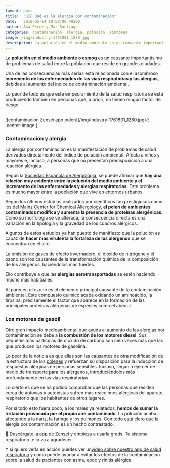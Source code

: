 ```yaml
---
layout: post
title:  "🚗💨🤧 Qué es la alergia por contaminación"
date:   2018-05-14 10:00:00 +0200
author: Ana Pérez y Mar Santiago
categories: contaminación, alergia, polución, síntomas
image: /img/industry-1761801_1280.jpg
description: La polución en el medio ambiente es un causante importantísimo de problemas de salud entre la población que reside en grandes ciudades. Una de las consecuencias más serias está relacionada con el asombroso...
---
```


La **[polución en el medio ambiente](http://www.who.int/topics/air_pollution/es/) o [esmog](https://es.wikipedia.org/wiki/Esmog)** es un causante importantísimo de problemas de salud entre la población que reside en grandes ciudades. 

Una de las consecuencias más serias está relacionada con el asombroso **incremento de las enfermedades de las vías respiratorias y las alergias**, debidas al aumento del índice de contaminación ambiental.

Lo peor de todo es que este empeoramiento de la salud respiratoria se está produciendo también en personas que, a priori, no tienen ningún factor de riesgo.

<br>
![contaminación Zensei app polen](/img/industry-1761801_1280.jpg){: .center-image }
<br>

### Contaminación y alergia

La alergia por contaminación es la manifestación de problemas de salud derivados directamente del índice de polución ambiental. Afecta a niños y mayores e, incluso, a personas que no presentan predisposición a una reacción alérgica.

Según la [Sociedad Española de Alergología](http://www.seaic.org/pacientes/preguntas-frecuentes/ambiente-y-alergia), se puede afirmar que **hay una relación muy evidente entre la polución del medio ambiente y el incremento de las enfermedades y alergias respiratorias**. Este problema es mucho mayor entre la población que vive en entornos urbanos.

Según los últimos estudios realizados por científicos tan prestigiosos como los del [Mainz Center for Chemical Allergology](https://www.mpic.de/en/news/press-information/news/what-impact-do-environmental-factors-have-on-allergies.html), **el polen de ambientes contaminados modifica y aumenta la presencia de proteínas alergénicas**. Como su morfología se ve alterada, la consecuencia directa es una variación en la tipología y la gravedad de los cuadros alérgicos.

Algunos de estos estudios ya han puesto de manifiesto que la polución es capaz de **hacer más virulenta la fortaleza de los alérgenos** que se encuentran en el aire. 

La emisión de gases de efecto invernadero, el dióxido de nitrógeno y el ozono son los causantes de la transformación química de la composición de los alérgenos, haciéndolos más fuertes. 

Ello contribuye a que las **alergias aerotransportadas** se estén haciendo mucho más habituales.

Al parecer, el ozono es el elemento principal causante de la contaminación ambiental. Este compuesto químico acaba oxidando un aminoácido, la tirosina, precisamente el factor que aparece en la formación de las principales proteínas alérgenas de especies como el abedul. 

### Los motores de gasoil

Otro gran impacto medioambiental que ayuda al aumento de las alergias por contaminación se debe a **la combustión de los motores diesel**. Sus pequeñísimas partículas de dióxido de carbono son cien veces más que las que producen los motores de gasolina.

Lo peor de la noticia es que ellas son las causantes de otra modificación de la estructura de los [pólenes](https://zenseiapp.com/blog/2018/04/25/cuales-sintomas-alergia-polen/) y refuerzan su disposición para la inducción de respuestas alérgicas en personas sensibles. Incluso, llegan a ejercer de medio de transporte para los alérgenos, introduciéndolos más profundamente en las vías respiratorias.  

Lo cierto es que se ha podido comprobar que las personas que residen cerca de autovías y autopistas sufren más reacciones alérgicas del aparato respiratorio que los habitantes de otros lugares.

Por si todo esto fuera poco, a los males ya relatados, **hemos de sumar la irritación provocada por el propio aire contaminado**. La polución acaba afectando a la nariz, la faringe y los pulmones. Con todo está claro que la alergia por contaminación es un hecho contrastado.

[📱 Descárgate la app de Zensei](https://zenseiapp.com) y empieza a usarla gratis. Tu sistema respiratorio te lo va a agradecer. 

Y si quiers verla en acción puedes ver un[video sobre nuestro app de salud respiratoria](https://zenseiapp.com/blog/2018/05/24/como-evitar-la-contaminacion-con-ayuda-la-tecnologia/) y como puede ayudar a evitar los efectos de la contaminación sobre la salud de pacientes con asma, epoc y rinitis alérgica.

